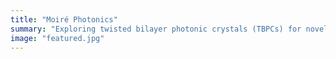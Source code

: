```yaml
---
title: "Moiré Photonics"
summary: "Exploring twisted bilayer photonic crystals (TBPCs) for novel optical properties."
image: "featured.jpg"
---
```

